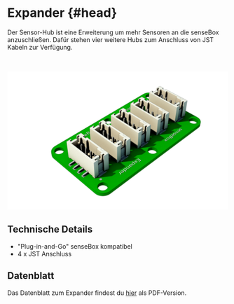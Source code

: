 # Expander {#head}

<div class="description">Der Sensor-Hub ist eine Erweiterung um mehr Sensoren an die senseBox anzuschließen. Dafür stehen vier weitere Hubs zum Anschluss von JST Kabeln zur Verfügung.</div>
<div class="line">
    <br>
    <br>
</div>


![Expander](https://github.com/sensebox/resources/raw/master/gitbook_pictures/hub_bottom.png)

## Technische Details
   * "Plug-in-and-Go" senseBox kompatibel
   * 4 x JST Anschluss

## Datenblatt 

Das Datenblatt zum Expander findest du [hier](https://sensebox.kaufen/assets/datenblatt/senseBox-Expander_v20.pdf) als PDF-Version.